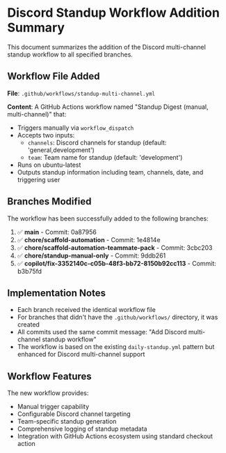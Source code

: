 # Discord Standup Workflow Addition Summary

This document summarizes the addition of the Discord multi-channel standup workflow to all specified branches.

## Workflow File Added

**File**: `.github/workflows/standup-multi-channel.yml`

**Content**: A GitHub Actions workflow named "Standup Digest (manual, multi-channel)" that:
- Triggers manually via `workflow_dispatch`
- Accepts two inputs:
  - `channels`: Discord channels for standup (default: 'general,development')
  - `team`: Team name for standup (default: 'development')
- Runs on ubuntu-latest
- Outputs standup information including team, channels, date, and triggering user

## Branches Modified

The workflow has been successfully added to the following branches:

1. ✅ **main** - Commit: 0a87956
2. ✅ **chore/scaffold-automation** - Commit: 1e4814e  
3. ✅ **chore/scaffold-automation-teammate-pack** - Commit: 3cbc203
4. ✅ **chore/standup-manual-only** - Commit: 9ddb261
5. ✅ **copilot/fix-3352140c-c05b-48f3-bb72-8150b92cc113** - Commit: b3b75fd

## Implementation Notes

- Each branch received the identical workflow file
- For branches that didn't have the `.github/workflows/` directory, it was created
- All commits used the same commit message: "Add Discord multi-channel standup workflow"
- The workflow is based on the existing `daily-standup.yml` pattern but enhanced for Discord multi-channel support

## Workflow Features

The new workflow provides:
- Manual trigger capability
- Configurable Discord channel targeting
- Team-specific standup generation  
- Comprehensive logging of standup metadata
- Integration with GitHub Actions ecosystem using standard checkout action